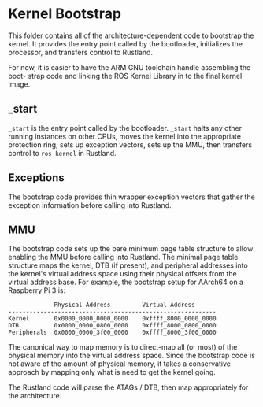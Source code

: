 Kernel Bootstrap
================

This folder contains all of the architecture-dependent code to bootstrap the
kernel. It provides the entry point called by the bootloader, initializes the
processor, and transfers control to Rustland.

For now, it is easier to have the ARM GNU toolchain handle assembling the boot-
strap code and linking the ROS Kernel Library in to the final kernel image.

_start
------

`_start` is the entry point called by the bootloader. `_start` halts any other
running instances on other CPUs, moves the kernel into the appropriate
protection ring, sets up exception vectors, sets up the MMU, then transfers
control to `ros_kernel` in Rustland.

Exceptions
----------

The bootstrap code provides thin wrapper exception vectors that gather the
exception information before calling into Rustland.

MMU
---

The bootstrap code sets up the bare minimum page table structure to allow
enabling the MMU before calling into Rustland. The minimal page table structure
maps the kernel, DTB (if present), and peripheral addresses into the kernel's
virtual address space using their physical offsets from the virtual address
base. For example, the bootstrap setup for AArch64 on a Raspberry Pi 3 is:

                 Physical Address         Virtual Address
    -----------------------------------------------------------
    Kernel       0x0000_0000_0000_0000    0xffff_8000_0000_0000
    DTB          0x0000_0000_0800_0000    0xffff_8000_0800_0000
    Peripherals  0x0000_0000_3f00_0000    0xffff_8000_3f00_0000

The canonical way to map memory is to direct-map all (or most) of the physical
memory into the virtual address space. Since the bootstrap code is not aware of
the amount of physical memory, it takes a conservative approach by mapping only
what is need to get the kernel going.

The Rustland code will parse the ATAGs / DTB, then map appropriately for the
architecture.
